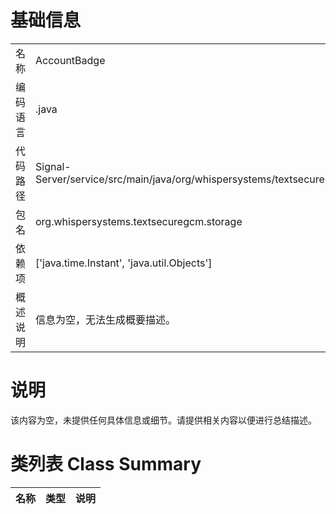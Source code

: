 # 基础信息

|      |      |
|------|------|
| 名称 | AccountBadge |
| 编码语言 | .java |
| 代码路径 | Signal-Server/service/src/main/java/org/whispersystems/textsecuregcm/storage/AccountBadge.java |
| 包名 | org.whispersystems.textsecuregcm.storage |
| 依赖项 | ['java.time.Instant', 'java.util.Objects'] |
| 概述说明 | 信息为空，无法生成概要描述。 |

# 说明

该内容为空，未提供任何具体信息或细节。请提供相关内容以便进行总结描述。

# 类列表 Class Summary

| 名称   | 类型  | 说明 |
|-------|------|-------------|




